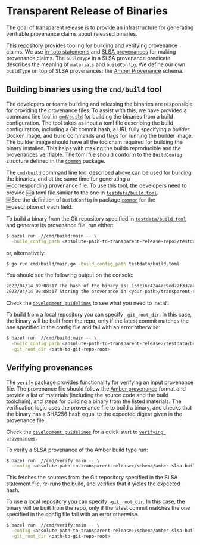 # Transparent Release of Binaries

The goal of transparent release is to provide an infrastructure for generating
verifiable provenance claims about released binaries.

This repository provides tooling for building and verifying provenance claims.
We use [in-toto statements](https://github.com/in-toto/attestation/blob/main/spec/README.md#statement)
and [SLSA provenances](https://slsa.dev/provenance/v0.2) for making provenance
claims. The `buildType` in a SLSA provenance predicate describes the meaning of
`materials` and `buildConfig`. We define our own `buildType` on top of SLSA provenances: the
[Amber Provenance](/schema/amber-slsa-buildtype/v1/provenance.json) schema.

## Building binaries using the `cmd/build` tool

The developers or teams building and releasing the binaries are responsible
for providing the provenance files. To assist with this, we have provided a
command line tool in [`cmd/build`](/cmd/build/) for building the binaries from
a build configuration. The tool takes as input a toml file describing the build
configuration, including a Git commit hash, a URL fully specifying a _builder_
Docker image, and build commands and flags for running the builder image. The
builder image should have all the toolchain required for building the binary
installed. This helps with making the builds reproducible and the provenances
verifiable. The toml file should conform to the `BuildConfig` structure defined
in the [`common`](/common/) package.

The [`cmd/build`](/cmd/build/) command line tool described above can be used for building the binaries, and at the same time for generating a		
￼corresponding provenance file. To use this tool, the developers need to provide		 ￼a toml file similar to the one in [`testdata/build.toml`](/testdata/build.toml).		
￼See the definition of `BuildConfig` in package [`common`](/common/) for the		
￼description of each field.		

To build a binary from the Git repository specified in [`testdata/build.toml`](../testdata/build.toml) and generate its provenance file, run either:

```bash
$ bazel run  //cmd/build:main -- \
  -build_config_path <absolute-path-to-transparent-release-repo>/testdata/build.toml \
```

or, alternatively:

```bash
$ go run cmd/build/main.go -build_config_path testdata/build.toml
```

You should see the following output on the console:

```bash
2022/04/14 09:08:17 The hash of the binary is: 15dc16c42a4ac9ed77f337a4a3065a63e444c29c18c8cf69d6a6b4ae678dca5c
2022/04/14 09:08:17 Storing the provenance in <your-path>/transparent-release/provenance.json
```

Check the [`development guidelines`](docs/development-guidelines.md) to see what you need to install.

To build from a local repository you can specify `-git_root_dir`. In this case, the binary will be built from the repo, only if the latest commit matches the one specified in the config file and fail with an error otherwise:

```bash
$ bazel run  //cmd/build:main -- \
  -build_config_path <absolute-path-to-transparent-release>/testdata/build.toml \
  -git_root_dir <path-to-git-repo-root>
```

## Verifying provenances

The [`verify`](/verify/) package provides functionality for verifying an input
provenance file. The provenance file should follow the
[Amber provenance](/schema/amber-slsa-buildtype/v1/provenance.json) format and
provide a list of materials (including the source code and the build toolchain),
and steps for building a binary from the listed materials. The verification
logic uses the provenance file to build a binary, and checks that the binary
has a SHA256 hash equal to the expected digest given in the provenance file.

Check the [`development guidelines`](docs/development-guidelines.md) for a quick start to [`verifying provenances`](docs/development-guidelines.md#verifying-provenances).

To verify a SLSA provenance of the Amber build type run:

```bash
$ bazel run  //cmd/verify:main -- \
  -config <absolute-path-to-transparent-release>/schema/amber-slsa-buildtype/v1/example.json
```

This fetches the sources from the Git repository specified in the SLSA
statement file, re-runs the build, and verifies that it yields the expected
hash. 

To use a  local repository you can specify `-git_root_dir`. In this case, the binary will be built from the repo, only if the latest commit matches the one specified in the config file fail with an error otherwise.

```bash
$ bazel run  //cmd/verify:main -- \
  -config <absolute-path-to-transparent-release>/schema/amber-slsa-buildtype/v1/example.json \
  -git_root_dir <path-to-git-repo-root>
```
